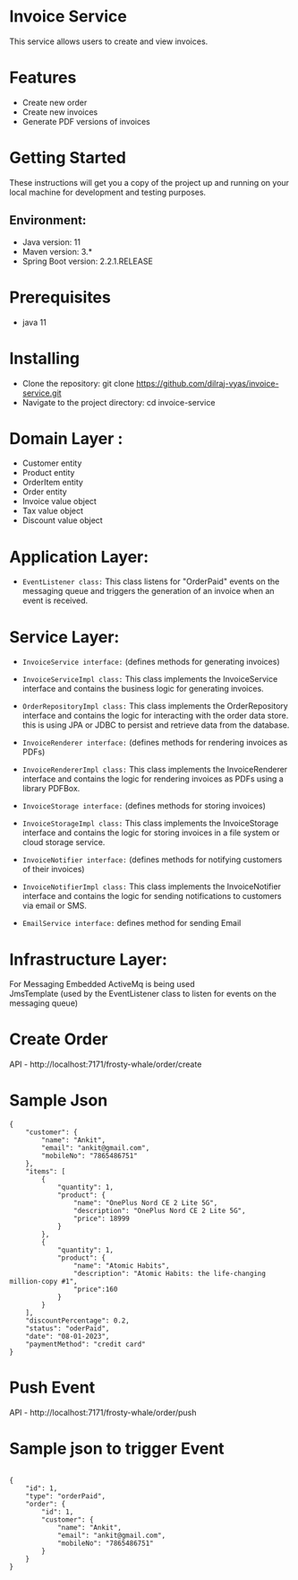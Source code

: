 # Invoice Service

This service allows users to create and view invoices.

# Features
- Create new order
- Create new invoices
- Generate PDF versions of invoices



# Getting Started
These instructions will get you a copy of the project up and running on your local machine for development and testing purposes.

## Environment:
- Java version: 11
- Maven version: 3.*
- Spring Boot version: 2.2.1.RELEASE

# Prerequisites
- java 11

# Installing
- Clone the repository: git clone https://github.com/dilraj-vyas/invoice-service.git
- Navigate to the project directory: cd invoice-service


# Domain Layer :

- Customer entity
- Product entity
- OrderItem entity
- Order entity
- Invoice value object
- Tax value object
- Discount value object

# Application Layer:

- `EventListener class:` This class listens for "OrderPaid" events on the messaging queue and triggers the generation of an invoice when an event is received.

# Service Layer:

- `InvoiceService interface:` (defines methods for generating invoices)

- `InvoiceServiceImpl class:`  This class implements the InvoiceService interface and contains the business logic for generating invoices. 

- `OrderRepositoryImpl class:`  This class implements the OrderRepository interface and contains the logic for interacting with the order data store. this is using  JPA or JDBC to persist and retrieve data from the database.

- `InvoiceRenderer interface:`  (defines methods for rendering invoices as PDFs)

- `InvoiceRendererImpl class:`  This class implements the InvoiceRenderer interface and contains the logic for rendering invoices as PDFs using a library PDFBox.

- `InvoiceStorage interface:`  (defines methods for storing invoices)

- `InvoiceStorageImpl class:`  This class implements the InvoiceStorage interface and contains the logic for storing invoices in a file system or cloud storage service.

- `InvoiceNotifier interface:` (defines methods for notifying customers of their invoices)

- `InvoiceNotifierImpl class:` This class implements the InvoiceNotifier interface and contains the logic for sending notifications to customers via email or SMS.
- `EmailService interface:` defines method for sending Email

# Infrastructure Layer:

For Messaging Embedded ActiveMq is being used  
JmsTemplate (used by the EventListener class to listen for events on the messaging queue)




# Create Order
API - http://localhost:7171/frosty-whale/order/create

# Sample Json
``` 
{
    "customer": {
        "name": "Ankit",
        "email": "ankit@gmail.com",
        "mobileNo": "7865486751"
    },
    "items": [
        {
            "quantity": 1,
            "product": {
                "name": "OnePlus Nord CE 2 Lite 5G",
                "description": "OnePlus Nord CE 2 Lite 5G",
                "price": 18999
            }
        },
        {
            "quantity": 1,
            "product": {
                "name": "Atomic Habits",
                "description": "Atomic Habits: the life-changing million-copy #1",
                "price":160
            }
        }
    ],
    "discountPercentage": 0.2,
    "status": "oderPaid",
    "date": "08-01-2023",
    "paymentMethod": "credit card"
}

```

# Push Event 

API - http://localhost:7171/frosty-whale/order/push
# Sample  json to trigger Event

```

{
    "id": 1,
    "type": "orderPaid",
    "order": {
        "id": 1,
        "customer": {
            "name": "Ankit",
            "email": "ankit@gmail.com",
            "mobileNo": "7865486751"
        }
    }
}

```


